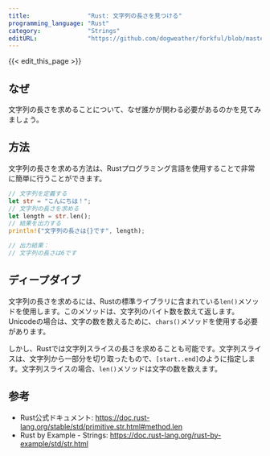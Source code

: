 ```yaml
---
title:                "Rust: 文字列の長さを見つける"
programming_language: "Rust"
category:             "Strings"
editURL:              "https://github.com/dogweather/forkful/blob/master/content/ja/rust/finding-the-length-of-a-string.md"
---
```


{{< edit_this_page >}}

## なぜ
文字列の長さを求めることについて、なぜ誰かが関わる必要があるのかを見てみましょう。

## 方法
文字列の長さを求める方法は、Rustプログラミング言語を使用することで非常に簡単に行うことができます。

```Rust
// 文字列を定義する
let str = "こんにちは！";
// 文字列の長さを求める
let length = str.len();
// 結果を出力する
println!("文字列の長さは{}です", length);

// 出力結果：
// 文字列の長さは6です
```

## ディープダイブ
文字列の長さを求めるには、Rustの標準ライブラリに含まれている`len()`メソッドを使用します。このメソッドは、文字列のバイト数を数えて返します。Unicodeの場合は、文字の数を数えるために、`chars()`メソッドを使用する必要があります。

しかし、Rustでは文字列スライスの長さを求めることも可能です。文字列スライスは、文字列から一部分を切り取ったもので、`[start..end]`のように指定します。文字列スライスの場合、`len()`メソッドは文字の数を数えます。

## 参考
- Rust公式ドキュメント: https://doc.rust-lang.org/stable/std/primitive.str.html#method.len
- Rust by Example - Strings: https://doc.rust-lang.org/rust-by-example/std/str.html